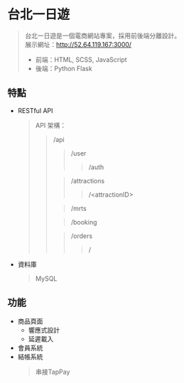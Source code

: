 # 台北一日遊
> 台北一日遊是一個電商網站專案，採用前後端分離設計。  
> 展示網址：http://52.64.119.167:3000/
> + 前端：HTML, SCSS, JavaScript
> + 後端：Python Flask 

## 特點
+ RESTful API
  > API 架構：
  >> /api
  >>> /user
  >>>> /auth
  >> 
  >>> /attractions
  >>>> /\<attractionID\>
  >> 
  >>> /mrts
  >> 
  >>> /booking
  >>  
  >>> /orders
  >>>> /<orderNumber>
+ 資料庫
  > MySQL

## 功能
+ 商品頁面  
  * 響應式設計
  * 延遲載入
+ 會員系統
+ 結帳系統
  > 串接TapPay
